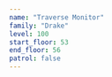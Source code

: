 ```yaml
---
name: "Traverse Monitor"
family: "Drake"
level: 100
start_floor: 53
end_floor: 56
patrol: false
---
```

